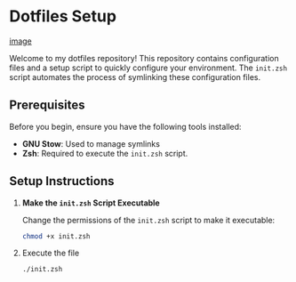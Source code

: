 # Dotfiles Setup
[image](https://github.com/user-attachments/assets/0acf4dda-0596-4f69-939f-efa658ea190f)

Welcome to my dotfiles repository! This repository contains configuration files and a setup script to quickly configure your environment. The `init.zsh` script automates the process of symlinking these configuration files.

## Prerequisites

Before you begin, ensure you have the following tools installed:

- **GNU Stow**: Used to manage symlinks
- **Zsh**: Required to execute the `init.zsh` script.

## Setup Instructions

1. **Make the `init.zsh` Script Executable**

   Change the permissions of the `init.zsh` script to make it executable:

   ```zsh
   chmod +x init.zsh
2. Execute the file 
   ```zsh
   ./init.zsh
